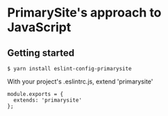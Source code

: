 # PrimarySite's approach to JavaScript

## Getting started

    $ yarn install eslint-config-primarysite

With your project's .eslintrc.js, extend 'primarysite'

    module.exports = {
      extends: 'primarysite'
    };
